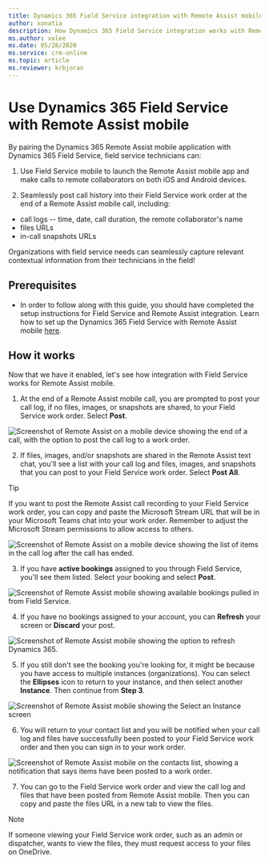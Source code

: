 ```yaml
---
title: Dynamics 365 Field Service integration with Remote Assist mobile
author: xonatia
description: How Dynamics 365 Field Service integration works with Remote Assist mobile
ms.author: xolee
ms.date: 05/28/2020
ms.service: crm-online
ms.topic: article
ms.reviewer: krbjoran
---
```

# Use Dynamics 365 Field Service with Remote Assist mobile 

By pairing the Dynamics 365 Remote Assist mobile application with Dynamics 365 Field Service, field service technicians can: 

1. Use Field Service mobile to launch the Remote Assist mobile app and make calls to remote collaborators on both iOS and Android devices.

2. Seamlessly post call history into their Field Service work order at the end of a Remote Assist mobile call, including: 
  - call logs -- time, date, call duration, the remote collaborator's name
  - files URLs 
  - in-call snapshots URLs

Organizations with field service needs can seamlessly capture relevant contextual information from their technicians in the field!

## Prerequisites 
- In order to follow along with this guide, you should have completed the setup instructions for Field Service and Remote Assist integration. Learn how to set up the Dynamics 365 Field Service with Remote Assist mobile [here](../troubleshoot-field-service.md). 

## How it works

Now that we have it enabled, let's see how integration with Field Service works for Remote Assist mobile.

1. At the end of a Remote Assist mobile call, you are prompted to post your call log, if no files, images, or snapshots are shared, to your Field Service work order. Select **Post**.

![Screenshot of Remote Assist on a mobile device showing the end of a call, with the option to post the call log to a work order.](./media/postfs_2.png "Call log")

2. If files, images, and/or snapshots are shared in the Remote Assist text chat, you'll see a list with your call log and files, images, and snapshots that you can post to your Field Service work order. Select **Post All**.
> [!Tip] 
> If you want to post the Remote Assist call recording to your Field Service work order, you can copy and paste the Microsoft Stream URL that will be in your Microsoft Teams chat into your work order. Remember to adjust the Microsoft Stream permissions to allow access to others. 

![Screenshot of Remote Assist on a mobile device showing the list of items in the call log after the call has ended.](./media/postfs_1.png) 

3. If you have **active bookings** assigned to you through Field Service, you'll see them listed. Select your booking and select **Post**.

![Screenshot of Remote Assist mobile showing available bookings pulled in from Field Service.](./media/post_1.png "Select Booking")

4. If you have no bookings assigned to your account, you can **Refresh** your screen or **Discard** your post.

![Screenshot of Remote Assist mobile showing the option to refresh Dynamics 365.](./media/post_3.png "No Bookings")

5.	If you still don't see the booking you're looking for, it might be because you have access to multiple instances (organizations). You can select the **Ellipses** icon to return to your instance, and then select another **Instance**. Then continue from **Step 3**.

![Screenshot of Remote Assist mobile showing the Select an Instance screen](./media/post_2.png "Select Instance")

6. You will return to your contact list and you will be notified when your call log and files have successfully been posted to your Field Service work order and then you can sign in to your work order.

![Screenshot of Remote Assist mobile on the contacts list, showing a notification that says items have been posted to a work order.](./media/postfs_3.png "End of call notification")

7. You can go to the Field Service work order and view the call log and files that have been posted from Remote Assist mobile. Then you can copy and paste the files URL in a new tab to view the files.  
> [!Note] 
> If someone viewing your Field Service work order, such as an admin or dispatcher, wants to view the files, they must request access to your files on OneDrive. 
